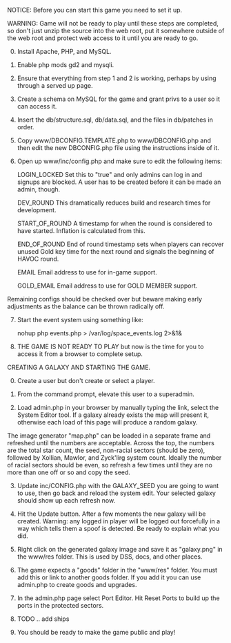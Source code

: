 
NOTICE: Before you can start this game you need to set it up.

WARNING: Game will not be ready to play until these steps are completed,
so don't just unzip the source into the web root, put it somewhere outside
of the web root and protect web access to it until you are ready to go.

0) Install Apache, PHP, and MySQL.

1) Enable php mods gd2 and mysqli.

2) Ensure that everything from step 1 and 2 is working, perhaps by 
using <?php phpinfo(); ?> through a served up page.

3) Create a schema on MySQL for the game and grant privs to a user
so it can access it.

4) Insert the db/structure.sql, db/data.sql, and the files in db/patches
in order.

5) Copy www/DBCONFIG.TEMPLATE.php to www/DBCONFIG.php and then edit the
new DBCONFIG.php file using the instructions inside of it.

6) Open up www/inc/config.php and make sure to edit the following items:

      LOGIN_LOCKED    Set this to "true" and only admins can log in and
                      signups are blocked. A user has to be created before
                      it can be made an admin, though.

      DEV_ROUND       This dramatically reduces build and research times
                      for development.

      START_OF_ROUND  A timestamp for when the round is considered to have
                      started. Inflation is calculated from this.

      END_OF_ROUND    End of round timestamp sets when players can recover
                      unused Gold key time for the next round and signals
                      the beginning of HAVOC round.

      EMAIL           Email address to use for in-game support.

      GOLD_EMAIL      Email address to use for GOLD MEMBER support.

  Remaining configs should be checked over but beware making early adjustments
  as the balance can be thrown radically off.

7) Start the event system using something like:
      
	nohup php events.php > /var/log/space_events.log 2>&1&
	
8) THE GAME IS NOT READY TO PLAY but now is the time for you to access it from
a browser to complete setup.


CREATING A GALAXY AND STARTING THE GAME.

0) Create a user but don't create or select a player.

1) From the command prompt, elevate this user to a superadmin.

2) Load admin.php in your browser by manually typing the link, select the
System Editor tool. If a galaxy already exists the map will present it,
otherwise each load of this page will produce a random galaxy.

The image generator "map.php" can be loaded in a separate frame and
refreshed until the numbers are acceptable. Across the top, the numbers
are the total star count, the seed, non-racial sectors (should be zero),
followed by Xollian, Mawlor, and Zyck'lirg system count. Ideally the
number of racial sectors should be even, so refresh a few times until
they are no more than one off or so and copy the seed.

3) Update inc/CONFIG.php with the GALAXY_SEED you are going to want to use,
then go back and reload the system edit. Your selected galaxy should show
up each refresh now.

4) Hit the Update button. After a few moments the new galaxy will be created.
Warning: any logged in player will be logged out forcefully in a way which
tells them a spoof is detected. Be ready to explain what you did.

5) Right click on the generated galaxy image and save it as "galaxy.png" in
the www/res folder. This is used by DSS, docs, and other places.

6) The game expects a "goods" folder in the "www/res" folder. You must add
this or link to another goods folder. If you add it you can use admin.php to
create goods and upgrades.

7) In the admin.php page select Port Editor. Hit Reset Ports to build up the
ports in the protected sectors.

8) TODO .. add ships

9) You should be ready to make the game public and play!

